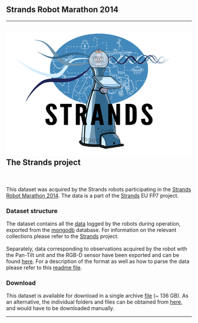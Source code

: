 Strands Robot Marathon 2014
---------------------------

  ----------------------------------------
  ![](images/marathon/strands-full-logo.png)
  The Strands project
  ----------------------------------------

\
\
 This dataset was acquired by the Strands robots participating in the [Strands Robot Marathon 2014](http://strands.acin.tuwien.ac.at/marathon.html). The data is a part of the [Strands](http://strands.acin.tuwien.ac.at/index.html) EU FP7 project.

### Dataset structure

The dataset contains all the [data](https://strands.pdc.kth.se/public/Marathon_2014/mongodb) logged by the robots during operation, exported from the [mongodb](http://wiki.ros.org/mongodb_store) database. For information on the relevant collections please refer to the [Strands](http://strands.acin.tuwien.ac.at/index.html) project. \
\
 Separately, data corresponding to observations acquired by the robot with the Pan-Tilt unit and the RGB-D sensor have been exported and can be found [here](https://strands.pdc.kth.se/public/Marathon_2014/metric_maps). For a description of the format as well as how to parse the data please refer to this [readme file](kth_lt).

### Download

This dataset is available for download in a single archive [file](https://strands.pdc.kth.se/public/Marathon_2014.tar.gz) (\~ 136 GB). As an alternative, the individual folders and files can be obtained from [here](https://strands.pdc.kth.se/public/Marathon_2014), and would have to be downloaded manually.

* * * * *
